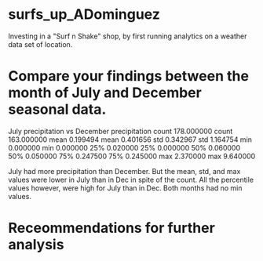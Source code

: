 # surfs_up_ADominguez
Investing in a "Surf n Shake" shop, by first running analytics on a weather data set of location.


# Compare your findings between the month of July and December seasonal data.
July precipitation      vs   December precipitation
count	178.000000	           count	163.000000
mean	0.199494	             mean	0.401656
std	0.342967	               std	1.164754
min	0.000000	               min	0.000000
25%	0.020000	               25%	0.000000
50%	0.060000	               50%	0.050000
75%	0.247500                 75%	0.245000
max	2.370000                 max	9.640000

July had more precipitation than December. But the mean, std, and max values were lower in July than in Dec in spite of the count.
All the percentile values however, were high for July than in Dec.
Both months had no min values.


# Receommendations for further analysis

